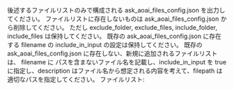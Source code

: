 後述するファイルリストのみで構成される ask_aoai_files_config.json を出力してください。
ファイルリストに存在しないものは ask_aoai_files_config.json から削除してください。
ただし exclude_folder, exclude_files, include_folder, include_files は保持してください。
既存の ask_aoai_files_config.json に存在する filename の include_in_input の設定は保持してください。
既存の ask_aoai_files_config.json に存在しない、新規に追加されるファイルリストは、 filename に パスを含まないファイル名を記載し、include_in_input を true に指定し、description はファイル名から想定される内容を考えて、filepath は適切なパスを指定してください。
ファイルリスト: